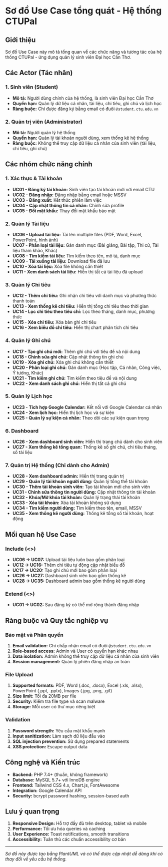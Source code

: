 # Sơ đồ Use Case tổng quát - Hệ thống CTUPal

## Giới thiệu

Sơ đồ Use Case này mô tả tổng quan về các chức năng và tương tác của hệ thống CTUPal - ứng dụng quản lý sinh viên Đại học Cần Thơ.

## Các Actor (Tác nhân)

### 1. Sinh viên (Student)
- **Mô tả:** Người dùng chính của hệ thống, là sinh viên Đại học Cần Thơ
- **Quyền hạn:** Quản lý dữ liệu cá nhân, tài liệu, chi tiêu, ghi chú và lịch học
- **Ràng buộc:** Chỉ được đăng ký bằng email có đuôi `@student.ctu.edu.vn`

### 2. Quản trị viên (Administrator)
- **Mô tả:** Người quản lý hệ thống
- **Quyền hạn:** Quản lý tài khoản người dùng, xem thống kê hệ thống
- **Ràng buộc:** Không thể truy cập dữ liệu cá nhân của sinh viên (tài liệu, chi tiêu, ghi chú)

## Các nhóm chức năng chính

### 1. Xác thực & Tài khoản
- **UC01 - Đăng ký tài khoản:** Sinh viên tạo tài khoản mới với email CTU
- **UC02 - Đăng nhập:** Đăng nhập bằng email hoặc MSSV
- **UC03 - Đăng xuất:** Kết thúc phiên làm việc
- **UC04 - Cập nhật thông tin cá nhân:** Chỉnh sửa profile
- **UC05 - Đổi mật khẩu:** Thay đổi mật khẩu bảo mật

### 2. Quản lý Tài liệu
- **UC06 - Upload tài liệu:** Tải lên multiple files (PDF, Word, Excel, PowerPoint, hình ảnh)
- **UC07 - Phân loại tài liệu:** Gán danh mục (Bài giảng, Bài tập, Thi cử, Tài liệu tham khảo, Khác)
- **UC08 - Tìm kiếm tài liệu:** Tìm kiếm theo tên, mô tả, danh mục
- **UC09 - Tải xuống tài liệu:** Download file đã lưu
- **UC10 - Xóa tài liệu:** Xóa file không cần thiết
- **UC11 - Xem danh sách tài liệu:** Hiển thị tất cả tài liệu đã upload

### 3. Quản lý Chi tiêu
- **UC12 - Thêm chi tiêu:** Ghi nhận chi tiêu với danh mục và phương thức thanh toán
- **UC13 - Xem thống kê chi tiêu:** Hiển thị tổng chi tiêu theo thời gian
- **UC14 - Lọc chi tiêu theo tiêu chí:** Lọc theo tháng, danh mục, phương thức
- **UC15 - Xóa chi tiêu:** Xóa bản ghi chi tiêu
- **UC16 - Xem biểu đồ chi tiêu:** Hiển thị chart phân tích chi tiêu

### 4. Quản lý Ghi chú
- **UC17 - Tạo ghi chú mới:** Thêm ghi chú với tiêu đề và nội dung
- **UC18 - Chỉnh sửa ghi chú:** Cập nhật thông tin ghi chú
- **UC19 - Xóa ghi chú:** Xóa ghi chú không cần thiết
- **UC20 - Phân loại ghi chú:** Gán danh mục (Học tập, Cá nhân, Công việc, Ý tưởng, Khác)
- **UC21 - Tìm kiếm ghi chú:** Tìm kiếm theo tiêu đề và nội dung
- **UC22 - Xem danh sách ghi chú:** Hiển thị tất cả ghi chú

### 5. Quản lý Lịch học
- **UC23 - Tích hợp Google Calendar:** Kết nối với Google Calendar cá nhân
- **UC24 - Xem lịch học:** Hiển thị lịch học và sự kiện
- **UC25 - Quản lý sự kiện cá nhân:** Theo dõi các sự kiện quan trọng

### 6. Dashboard
- **UC26 - Xem dashboard sinh viên:** Hiển thị trang chủ dành cho sinh viên
- **UC27 - Xem thống kê tổng quan:** Thống kê số ghi chú, chi tiêu tháng, số tài liệu

### 7. Quản trị Hệ thống (Chỉ dành cho Admin)
- **UC28 - Xem dashboard admin:** Hiển thị trang quản trị
- **UC29 - Quản lý tài khoản người dùng:** Quản lý tổng thể tài khoản
- **UC30 - Thêm tài khoản sinh viên:** Tạo tài khoản mới cho sinh viên
- **UC31 - Chỉnh sửa thông tin người dùng:** Cập nhật thông tin tài khoản
- **UC32 - Khóa/Mở khóa tài khoản:** Quản lý trạng thái tài khoản
- **UC33 - Xóa tài khoản:** Xóa tài khoản không sử dụng
- **UC34 - Tìm kiếm người dùng:** Tìm kiếm theo tên, email, MSSV
- **UC35 - Xem thống kê người dùng:** Thống kê tổng số tài khoản, hoạt động

## Mối quan hệ Use Case

### Include (<<include>>)
- **UC06 → UC07:** Upload tài liệu luôn bao gồm phân loại
- **UC12 → UC16:** Thêm chi tiêu tự động cập nhật biểu đồ
- **UC17 → UC20:** Tạo ghi chú mới bao gồm phân loại
- **UC26 → UC27:** Dashboard sinh viên bao gồm thống kê
- **UC28 → UC35:** Dashboard admin bao gồm thống kê người dùng

### Extend (<<extend>>)
- **UC01 → UC02:** Sau đăng ký có thể mở rộng thành đăng nhập

## Ràng buộc và Quy tắc nghiệp vụ

### Bảo mật và Phân quyền
1. **Email validation:** Chỉ chấp nhận email có đuôi `@student.ctu.edu.vn`
2. **Role-based access:** Admin và User có quyền hạn khác nhau
3. **Data isolation:** Admin không thể truy cập dữ liệu cá nhân của sinh viên
4. **Session management:** Quản lý phiên đăng nhập an toàn

### File Upload
1. **Supported formats:** PDF, Word (.doc, .docx), Excel (.xls, .xlsx), PowerPoint (.ppt, .pptx), Images (.jpg, .png, .gif)
2. **Size limit:** Tối đa 20MB per file
3. **Security:** Kiểm tra file type và scan malware
4. **Storage:** Mỗi user có thư mục riêng biệt

### Validation
1. **Password strength:** Yêu cầu mật khẩu mạnh
2. **Input sanitization:** Làm sạch dữ liệu đầu vào
3. **SQL injection prevention:** Sử dụng prepared statements
4. **XSS protection:** Escape output data

## Công nghệ và Kiến trúc

- **Backend:** PHP 7.4+ (thuần, không framework)
- **Database:** MySQL 5.7+ với InnoDB engine
- **Frontend:** Tailwind CSS 4.x, Chart.js, FontAwesome
- **Integration:** Google Calendar API
- **Security:** bcrypt password hashing, session-based auth

## Lưu ý quan trọng

1. **Responsive Design:** Hỗ trợ đầy đủ trên desktop, tablet và mobile
2. **Performance:** Tối ưu hóa queries và caching
3. **User Experience:** Toast notifications, smooth transitions
4. **Accessibility:** Tuân thủ các chuẩn accessibility cơ bản

---

*Sơ đồ này được tạo bằng PlantUML và có thể được cập nhật dễ dàng khi có thay đổi về yêu cầu hệ thống.*